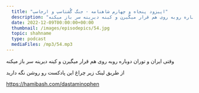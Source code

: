 ```yaml
---
  title: "اپیزود پنجاه و چهارم شاهنامه - جنگ گُشتاسپ و ارجاسپ"
  description: "وقتی ایران و توران دوباره روبه روی هم قرار میگیرن و کینه دیرینه سر باز میکنه" 
  date: 2022-12-09T00:00:00+00:00
  thumbnail: /images/episodepics/54.jpg
  topic: shahname
  type: podcast
  mediaFiles: /mp3/54.mp3
---
```

وقتی ایران و توران دوباره روبه روی هم قرار میگیرن و کینه دیرینه سر باز میکنه


از طریق لینک زیر چراغ این پادکست رو روشن نگه دارید

https://hamibash.com/dastaminophen